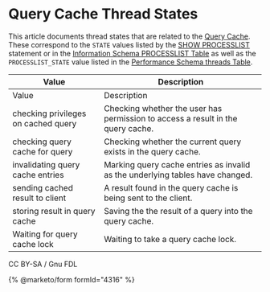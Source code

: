 # Query Cache Thread States

This article documents thread states that are related to the [Query Cache](../query-cache.md). These correspond to the `STATE` values listed by the [SHOW PROCESSLIST](../../../../reference/sql-statements/administrative-sql-statements/show/show-processlist.md) statement or in the [Information Schema PROCESSLIST Table](../../../../reference/sql-statements/administrative-sql-statements/system-tables/information-schema/information-schema-tables/information-schema-processlist-table.md) as well as the `PROCESSLIST_STATE` value listed in the [Performance Schema threads Table](../../../../reference/sql-statements/administrative-sql-statements/system-tables/performance-schema/performance-schema-tables/performance-schema-threads-table.md).

| Value                               | Description                                                                     |
| ----------------------------------- | ------------------------------------------------------------------------------- |
| Value                               | Description                                                                     |
| checking privileges on cached query | Checking whether the user has permission to access a result in the query cache. |
| checking query cache for query      | Checking whether the current query exists in the query cache.                   |
| invalidating query cache entries    | Marking query cache entries as invalid as the underlying tables have changed.   |
| sending cached result to client     | A result found in the query cache is being sent to the client.                  |
| storing result in query cache       | Saving the the result of a query into the query cache.                          |
| Waiting for query cache lock        | Waiting to take a query cache lock.                                             |

CC BY-SA / Gnu FDL

{% @marketo/form formId="4316" %}
